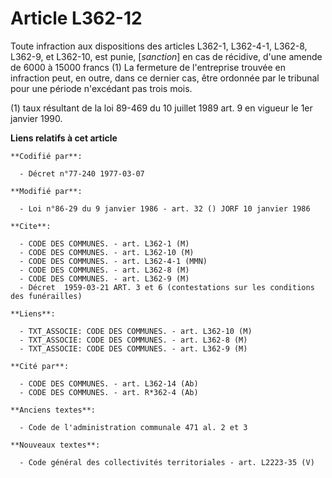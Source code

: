 # Article L362-12

Toute infraction aux dispositions des articles L362-1, L362-4-1, L362-8, L362-9, et L362-10, est punie, [*sanction*] en cas
de récidive, d'une amende de 6000 à 15000 francs (1)    La fermeture de l'entreprise trouvée en infraction peut, en outre,
dans ce dernier cas, être ordonnée par le tribunal pour une période n'excédant pas trois mois.

(1) taux résultant de la loi 89-469 du 10 juillet 1989 art. 9 en vigueur le 1er janvier 1990.

**Liens relatifs à cet article**

	**Codifié par**:

	  - Décret n°77-240 1977-03-07

	**Modifié par**:

	  - Loi n°86-29 du 9 janvier 1986 - art. 32 () JORF 10 janvier 1986

	**Cite**:

	  - CODE DES COMMUNES. - art. L362-1 (M)
	  - CODE DES COMMUNES. - art. L362-10 (M)
	  - CODE DES COMMUNES. - art. L362-4-1 (MMN)
	  - CODE DES COMMUNES. - art. L362-8 (M)
	  - CODE DES COMMUNES. - art. L362-9 (M)
	  - Décret  1959-03-21 ART. 3 et 6 (contestations sur les conditions des funérailles)

	**Liens**:

	  - TXT_ASSOCIE: CODE DES COMMUNES. - art. L362-10 (M)
	  - TXT_ASSOCIE: CODE DES COMMUNES. - art. L362-8 (M)
	  - TXT_ASSOCIE: CODE DES COMMUNES. - art. L362-9 (M)

	**Cité par**:

	  - CODE DES COMMUNES. - art. L362-14 (Ab)
	  - CODE DES COMMUNES. - art. R*362-4 (Ab)

	**Anciens textes**:

	  - Code de l'administration communale 471 al. 2 et 3

	**Nouveaux textes**:

	  - Code général des collectivités territoriales - art. L2223-35 (V)
